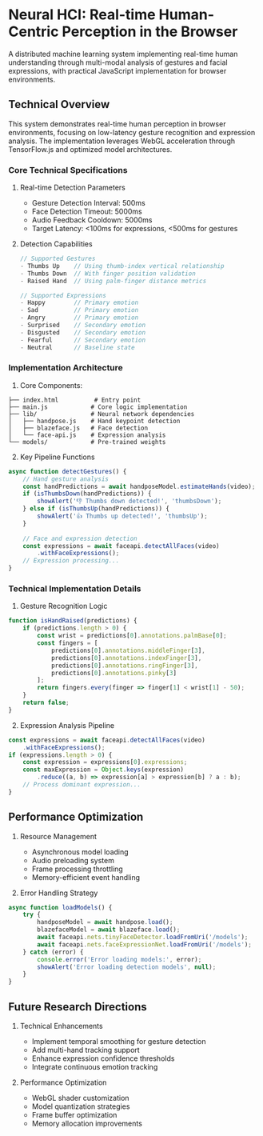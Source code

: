 # Neural HCI: Real-time Human-Centric Perception in the Browser

A distributed machine learning system implementing real-time human understanding through multi-modal analysis of gestures and facial expressions, with practical JavaScript implementation for browser environments.

## Technical Overview

This system demonstrates real-time human perception in browser environments, focusing on low-latency gesture recognition and expression analysis. The implementation leverages WebGL acceleration through TensorFlow.js and optimized model architectures.

### Core Technical Specifications

1. Real-time Detection Parameters
   - Gesture Detection Interval: 500ms
   - Face Detection Timeout: 5000ms
   - Audio Feedback Cooldown: 5000ms
   - Target Latency: <100ms for expressions, <500ms for gestures

2. Detection Capabilities
   ```javascript
   // Supported Gestures
   - Thumbs Up    // Using thumb-index vertical relationship
   - Thumbs Down  // With finger position validation
   - Raised Hand  // Using palm-finger distance metrics

   // Supported Expressions
   - Happy        // Primary emotion
   - Sad          // Primary emotion
   - Angry        // Primary emotion
   - Surprised    // Secondary emotion
   - Disgusted    // Secondary emotion
   - Fearful      // Secondary emotion
   - Neutral      // Baseline state
   ```

### Implementation Architecture

1. Core Components:
```
├── index.html          # Entry point
├── main.js            # Core logic implementation
├── lib/               # Neural network dependencies
│   ├── handpose.js    # Hand keypoint detection
│   ├── blazeface.js   # Face detection
│   └── face-api.js    # Expression analysis
└── models/            # Pre-trained weights
```

2. Key Pipeline Functions
```javascript
async function detectGestures() {
    // Hand gesture analysis
    const handPredictions = await handposeModel.estimateHands(video);
    if (isThumbsDown(handPredictions)) {
        showAlert('👎 Thumbs down detected!', 'thumbsDown');
    } else if (isThumbsUp(handPredictions)) {
        showAlert('👍 Thumbs up detected!', 'thumbsUp');
    }
    
    // Face and expression detection
    const expressions = await faceapi.detectAllFaces(video)
        .withFaceExpressions();
    // Expression processing...
}
```

### Technical Implementation Details

1. Gesture Recognition Logic
```javascript
function isHandRaised(predictions) {
    if (predictions.length > 0) {
        const wrist = predictions[0].annotations.palmBase[0];
        const fingers = [
            predictions[0].annotations.middleFinger[3],
            predictions[0].annotations.indexFinger[3],
            predictions[0].annotations.ringFinger[3],
            predictions[0].annotations.pinky[3]
        ];
        return fingers.every(finger => finger[1] < wrist[1] - 50);
    }
    return false;
}
```

2. Expression Analysis Pipeline
```javascript
const expressions = await faceapi.detectAllFaces(video)
    .withFaceExpressions();
if (expressions.length > 0) {
    const expression = expressions[0].expressions;
    const maxExpression = Object.keys(expression)
        .reduce((a, b) => expression[a] > expression[b] ? a : b);
    // Process dominant expression...
}
```

## Performance Optimization

1. Resource Management
   - Asynchronous model loading
   - Audio preloading system
   - Frame processing throttling
   - Memory-efficient event handling

2. Error Handling Strategy
```javascript
async function loadModels() {
    try {
        handposeModel = await handpose.load();
        blazefaceModel = await blazeface.load();
        await faceapi.nets.tinyFaceDetector.loadFromUri('/models');
        await faceapi.nets.faceExpressionNet.loadFromUri('/models');
    } catch (error) {
        console.error('Error loading models:', error);
        showAlert('Error loading detection models', null);
    }
}
```

## Future Research Directions

1. Technical Enhancements
   - Implement temporal smoothing for gesture detection
   - Add multi-hand tracking support
   - Enhance expression confidence thresholds
   - Integrate continuous emotion tracking

2. Performance Optimization
   - WebGL shader customization
   - Model quantization strategies
   - Frame buffer optimization
   - Memory allocation improvements
